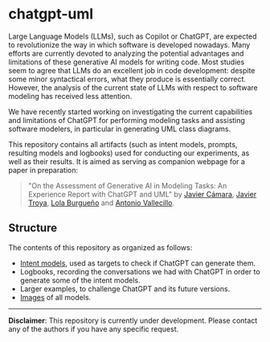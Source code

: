 # chatgpt-uml 

Large Language Models (LLMs), such as Copilot or ChatGPT, are expected to revolutionize the way in which software is developed nowadays. Many efforts are currently devoted to analyzing the potential advantages and limitations of these generative AI models for writing code. Most studies seem to agree that LLMs do an excellent job in code development: despite some minor syntactical errors, what they produce is essentially correct. However, the analysis of the current state of LLMs with respect to software modeling has received less attention.

We have recently started working on investigating the current capabilities and limitations of ChatGPT for performing modeling tasks and assisting software modelers, in particular in generating UML class diagrams. 

This repository contains all artifacts (such as intent models, prompts, resulting models and logbooks) used for conducting our experiments, as well as their results. It is aimed as serving as companion webpage for a paper in preparation:

> "On the Assessment of Generative AI in Modeling Tasks: An Experience Report with ChatGPT and UML" by [Javier Cámara](mailto:jcamara@uma.es), [Javier Troya](mailto:jtroya@uma.es), [Lola Burgueño](mailto:lolaburgueno@uma.es) and [Antonio Vallecillo](mailto:antoniovallecillomoreno@gmail,com).

## Structure

The contents of this repository as organized as follows:

* [Intent models](https://github.com/atenearesearchgroup/chatgpt-uml/blob/main/IntentModels.md), used as targets to check if ChatGPT can generate them.  
* Logbooks, recording the conversations we had with ChatGPT in order to generate some of the intent models.
* Larger examples, to challenge ChatGPT and its future versions. 
* [Images](https://github.com/atenearesearchgroup/chatgpt-uml/tree/main/images) of all models.

---

**Disclaimer**: This repository is currently under development. Please contact any of the authors if you have any specific request. 